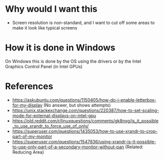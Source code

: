 # Why would I want this
- Screen resolution is non-standard, and I want to cut off some areas to make it look like typical screens
# How it is done in Windows
On Windows this is done by the OS using the drivers or by the Intel Graphics Control Panel (in Intel GPUs)
# References
- https://askubuntu.com/questions/1150405/how-do-i-enable-letterbox-for-my-display (No answer, but shows attempts)
- https://unix.stackexchange.com/questions/220387/how-to-set-scaling-mode-for-external-displays-on-intel-gpu
- https://old.reddit.com/r/linuxquestions/comments/gk8nxg/is_it_possible_to_use_xrandr_to_force_use_of_only/
- https://superuser.com/questions/1435053/how-to-use-xrandr-to-crop-part-of-my-monitor
- https://superuser.com/questions/1547836/using-xrandr-is-it-possible-to-use-only-part-of-a-secondary-monitor-without-pan (Related: Reducing Area)